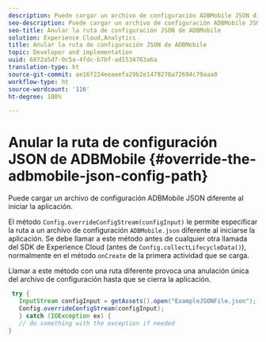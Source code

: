 ```yaml
---
description: Puede cargar un archivo de configuración ADBMobile JSON diferente al iniciar la aplicación.
seo-description: Puede cargar un archivo de configuración ADBMobile JSON diferente al iniciar la aplicación.
seo-title: Anular la ruta de configuración JSON de ADBMobile
solution: Experience Cloud,Analytics
title: Anular la ruta de configuración JSON de ADBMobile
topic: Developer and implementation
uuid: 6872a5d7-0c5a-4fdc-b7bf-ad1534763a6a
translation-type: ht
source-git-commit: ae16f224eeaeefa29b2e1479270a72694c79aaa0
workflow-type: ht
source-wordcount: '116'
ht-degree: 100%

---
```



# Anular la ruta de configuración JSON de ADBMobile {#override-the-adbmobile-json-config-path}

Puede cargar un archivo de configuración ADBMobile JSON diferente al iniciar la aplicación.

El método `Config.overrideConfigStream(configInput)` le permite especificar la ruta a un archivo de configuración `ADBMobile.json` diferente al iniciarse la aplicación. Se debe llamar a este método antes de cualquier otra llamada del SDK de Experience Cloud (antes de `Config.collectLifecycleData()`), normalmente en el método `onCreate` de la primera actividad que se carga.

Llamar a este método con una ruta diferente provoca una anulación única del archivo de configuración hasta que se cierra la aplicación.

```java
 try { 
   InputStream configInput = getAssets().open("ExampleJSONFile.json"); 
   Config.overrideConfigStream(configInput); 
   } catch (IOException ex) { 
   // do something with the exception if needed 
}
```

